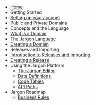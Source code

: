 <!-- for smooth navigation please use first heading in readme.md in cebab case here as an id for home-->

- [Home](/)
- Getting Started 
 - [Setting up your account](pages/setting_up_account)
 - [Public and Private Domains](pages/public_and_private_domains)
- Concepts and the Language
 - [What is a Domain](pages/domains)
 - [The Jargon Language](pages/language)
 - [Creating a Domain](pages/creating_a_domain)
- Releases and Importing
 - [Introduction to Releases and Importing](pages/intro_to_releases_and_importing)
 - [Creating a Release](pages/creating_a_release)
- Using the Jargon Platform
  - [The Jargon Editor](pages/the_jargon_editor)
  - [Data Definitions](pages/data_definitions)
  - [Code Tables](pages/code_tables)
  - [API Paths](pages/api_paths)
- Jargon Roadmap
  - [Business Rules](/pages/business_rules)

